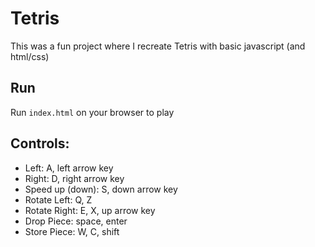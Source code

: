 # Tetris

This was a fun project where I recreate Tetris with basic javascript 
(and html/css)

## Run

Run `index.html` on your browser to play

## Controls:
- Left: A, left arrow key
- Right: D, right arrow key
- Speed up (down): S, down arrow key
- Rotate Left: Q, Z
- Rotate Right: E, X, up arrow key
- Drop Piece: space, enter
- Store Piece: W, C, shift


